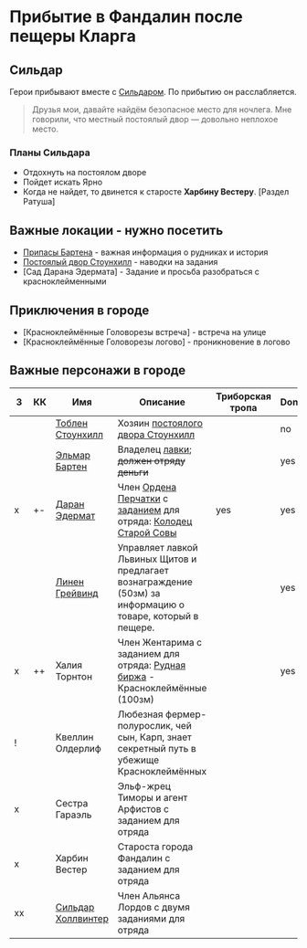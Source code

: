 # Прибытие в Фандалин после пещеры Кларга

## Сильдар
Герои прибывают вместе с [Сильдаром](../characters/sildar.md). По прибытию он расслабляется.
> Друзья мои, давайте найдём безопасное место для ночлега.
> Мне говорили, что местный постоялый двор — довольно неплохое место.

### Планы Сильдара
* Отдохнуть на постоялом дворе
* Пойдет искать Ярно
* Когда не найдет, то двинется к старосте **Харбинy Вестерy**. [Раздел Ратуша]

## Важные локации - нужно посетить
* [Припасы Бартена](./barten-shop.md) - важная информация о рудниках и история
* [Постоялый двор Стоунхилл](./fandalin-taverna.md) - наводки на задания
* [Сад Дарана Эдермата] - Задание и просьба разобраться с красноклейменными

## Приключения в городе
* [Красноклеймённые Головорезы встреча] - встреча на улице
* [Красноклеймённые Головорезы логово] - проникновение в логово

## Важные персонажи в городе
| З  | КК | **Имя**                                               | **Описание**                                                                                                                                        | Триборская тропа | Done |
|----|----|-------------------------------------------------------|-----------------------------------------------------------------------------------------------------------------------------------------------------|------------------|------|
|    |    | [Тоблен Стоунхилл](../characters/stounhill-famaly.md) | Хозяин [постоялого двора Cтоунхилл](./stonehill.md)                                                                                                 |                  | no   |
|    |    | [Эльмар Бартен](../characters/barten.md)              | Владелец [лавки](./barten-shop.md); ~~должен отряду деньги~~                                                                                        |                  | yes  |
| x  | +- | [Даран Эдермат](../characters/edermat.md)             | Член [Ордена Перчатки](../organisations/orden-perchatki.md) с [заданием](./edermat-garden.md) для отряда: [Колодец Старой Совы](./old-owls-well.md) | yes              | yes  |
|    |    | [Линен Грейвинд](../characters/small.md)              | Управляет лавкой Львиных Щитов и предлагает вознаграждение (50зм) за информацию о товаре, который в пещере.                                         |                  | yes  |
| x  | ++ | Халия Торнтон                                         | Член Жентарима с заданием для отряда: [Рудная биржа](./rudnaya-birga.md) - Красноклеймённые (100зм)                                                 |                  | yes  |
| !  |    | Квеллин Олдерлиф                                      | Любезная фермер-полурослик, чей сын, Карп, знает секретный путь в убежище Красноклеймённых                                                          |                  |      |
| x  |    | Сестра Гараэль                                        | Эльф-жрец Тиморы и агент Арфистов с заданием для отряда                                                                                             |                  |      |
| x  |    | Харбин Вестер                                         | Староста города Фандалин с заданием для отряда                                                                                                      |                  |      |
| xx |    | [Сильдар Холлвинтер](../characters/sildar.md)         | Член Альянса Лордов с двумя заданиями для отряда                                                                                                    |                  |      |

